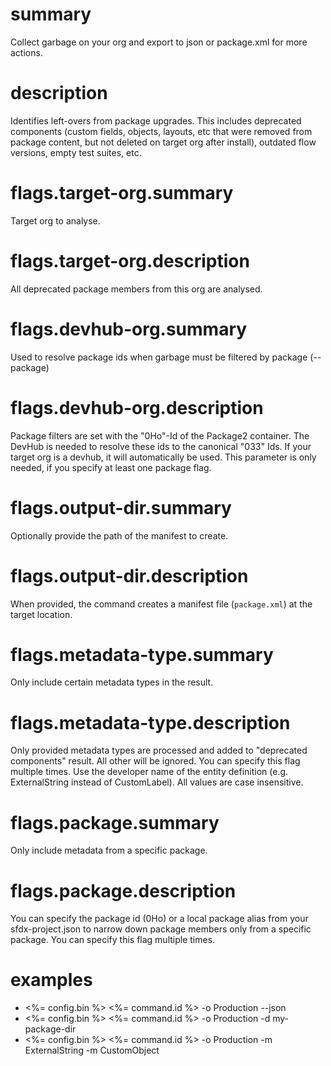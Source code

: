 # summary

Collect garbage on your org and export to json or package.xml for more actions.

# description

Identifies left-overs from package upgrades. This includes deprecated components (custom fields, objects, layouts, etc that were removed from package content, but not deleted on target org after install), outdated flow versions, empty test suites, etc.

# flags.target-org.summary

Target org to analyse.

# flags.target-org.description

All deprecated package members from this org are analysed.

# flags.devhub-org.summary

Used to resolve package ids when garbage must be filtered by package (--package)

# flags.devhub-org.description

Package filters are set with the "0Ho"-Id of the Package2 container. The DevHub is needed to resolve these ids to the canonical "033" Ids. If your target org is a devhub, it will automatically be used. This parameter is only needed, if you specify at least one package flag.

# flags.output-dir.summary

Optionally provide the path of the manifest to create.

# flags.output-dir.description

When provided, the command creates a manifest file (`package.xml`) at the target location.

# flags.metadata-type.summary

Only include certain metadata types in the result.

# flags.metadata-type.description

Only provided metadata types are processed and added to "deprecated components" result. All other will be ignored. You can specify this flag multiple times. Use the developer name of the entity definition (e.g. ExternalString instead of CustomLabel). All values are case insensitive.

# flags.package.summary

Only include metadata from a specific package.

# flags.package.description

You can specify the package id (0Ho) or a local package alias from your sfdx-project.json to narrow down package members only from a specific package. You can specify this flag multiple times.

# examples

- <%= config.bin %> <%= command.id %> -o Production --json
- <%= config.bin %> <%= command.id %> -o Production -d my-package-dir
- <%= config.bin %> <%= command.id %> -o Production -m ExternalString -m CustomObject

